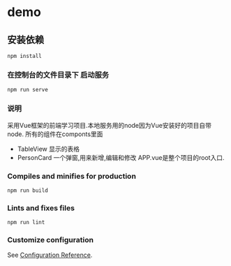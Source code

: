 <!--
 * @Author: Zhangqilei
 * @Date: 2022-03-05 08:40:11
 * @LastEditors: Zhangqilei
 * @LastEditTime: 2022-03-07 15:52:42
 * @Description: 
 * 
-->
# demo

## 安装依赖
```
npm install
```

### 在控制台的文件目录下 启动服务
```
npm run serve
```
### 说明
采用Vue框架的前端学习项目.本地服务用的node因为Vue安装好的项目自带node.
所有的组件在componts里面
- TableView
显示的表格
- PersonCard
一个弹窗,用来新增,编辑和修改
APP.vue是整个项目的root入口.
### Compiles and minifies for production
```
npm run build
```

### Lints and fixes files
```
npm run lint
```

### Customize configuration
See [Configuration Reference](https://cli.vuejs.org/config/).

